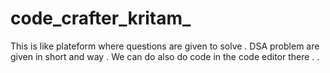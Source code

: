﻿# code_crafter_kritam_

This is like plateform where questions are given to solve . DSA  problem are given in short and way . We can do also do code in the code editor there . 
.
